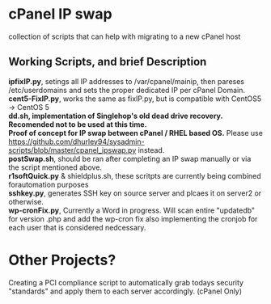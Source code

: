 # cPanel IP swap  
collection of scripts that can help with migrating to a new cPanel host

## Working Scripts, and brief Description    
**ipfixIP.py**, setings all IP addresses to /var/cpanel/mainip, then pareses /etc/userdomains and sets the proper dedicated IP per cPanel   Domain.  
**cent5-FixIP.py**, works the same as fixIP.py, but is compatible with CentOS5 -> CentOS 5  
**dd.sh, implementation of Singlehop's old dead drive recovery. Recomended not to be used at this time.**  
**Proof of concept for IP swap between cPanel / RHEL based OS.** Please use https://github.com/dhurley94/sysadmin-scripts/blob/master/cpanel_ipswap.py instead.  
**postSwap.sh**, should be ran after completing an IP swap manually or via the script mentioned above.  
**r1softQuick.py** & shieldplus.sh, these scritpts are currently being combined forautomation purposes  
**sshkey.py**, generates SSH key on source server and plcaes it on server2 or otherwise.  
**wp-cronFix.py**, Currently a Word in progress. Will scan entire "updatedb" for version .php and add the wp-cron fix also implementing the cronjob for each user that is considered nedcessary.  

# Other Projects?  
Creating a PCI compliance script to automatically grab todays security "standards" and apply them to each server accordingly. (cPanel Only)  

